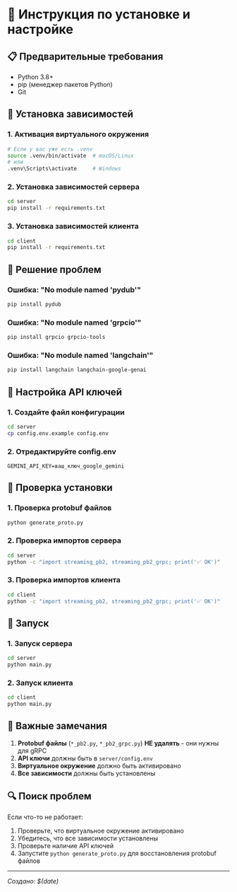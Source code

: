 # 🚀 Инструкция по установке и настройке

## 📋 Предварительные требования

- Python 3.8+
- pip (менеджер пакетов Python)
- Git

## 🔧 Установка зависимостей

### 1. **Активация виртуального окружения**
```bash
# Если у вас уже есть .venv
source .venv/bin/activate  # macOS/Linux
# или
.venv\Scripts\activate     # Windows
```

### 2. **Установка зависимостей сервера**
```bash
cd server
pip install -r requirements.txt
```

### 3. **Установка зависимостей клиента**
```bash
cd client
pip install -r requirements.txt
```

## 🚨 Решение проблем

### **Ошибка: "No module named 'pydub'"**
```bash
pip install pydub
```

### **Ошибка: "No module named 'grpcio'"**
```bash
pip install grpcio grpcio-tools
```

### **Ошибка: "No module named 'langchain'"**
```bash
pip install langchain langchain-google-genai
```

## 🔑 Настройка API ключей

### 1. **Создайте файл конфигурации**
```bash
cd server
cp config.env.example config.env
```

### 2. **Отредактируйте config.env**
```env
GEMINI_API_KEY=ваш_ключ_google_gemini
```

## 🧪 Проверка установки

### 1. **Проверка protobuf файлов**
```bash
python generate_proto.py
```

### 2. **Проверка импортов сервера**
```bash
cd server
python -c "import streaming_pb2, streaming_pb2_grpc; print('✅ OK')"
```

### 3. **Проверка импортов клиента**
```bash
cd client
python -c "import streaming_pb2, streaming_pb2_grpc; print('✅ OK')"
```

## 🚀 Запуск

### 1. **Запуск сервера**
```bash
cd server
python main.py
```

### 2. **Запуск клиента**
```bash
cd client
python main.py
```

## 📝 Важные замечания

1. **Protobuf файлы** (`*_pb2.py`, `*_pb2_grpc.py`) **НЕ удалять** - они нужны для gRPC
2. **API ключи** должны быть в `server/config.env`
3. **Виртуальное окружение** должно быть активировано
4. **Все зависимости** должны быть установлены

## 🔍 Поиск проблем

Если что-то не работает:

1. Проверьте, что виртуальное окружение активировано
2. Убедитесь, что все зависимости установлены
3. Проверьте наличие API ключей
4. Запустите `python generate_proto.py` для восстановления protobuf файлов

---
*Создано: $(date)*




